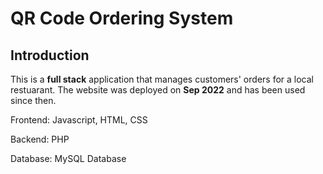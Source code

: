 # QR Code Ordering System

## Introduction

This is a **full stack** application that manages customers' orders for a local restuarant. The website was deployed on **Sep 2022** and has been used since then.

Frontend: Javascript, HTML, CSS

Backend: PHP

Database: MySQL Database
